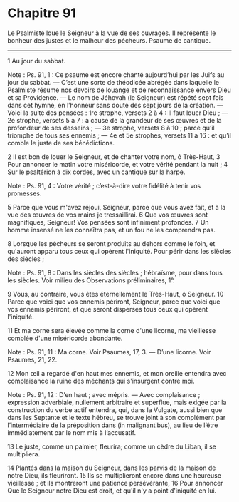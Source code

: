 # Chapitre 91

Le Psalmiste loue le Seigneur à la vue de ses ouvrages.
Il représente le bonheur des justes et le malheur des pécheurs.
Psaume de cantique.

***

1 Au jour du sabbat.

<span class="bible-note">Note : </span> Ps. 91, 1 : Ce psaume est encore chanté aujourd’hui par les Juifs au jour du sabbat. ― C’est une sorte de théodicée abrégée dans laquelle le Psalmiste résume nos devoirs de louange et de reconnaissance envers Dieu et sa Providence. ― Le nom de Jéhovah (le Seigneur) est répété sept fois dans cet hymne, en l’honneur sans doute des sept jours de la création. ― Voici la suite des pensées : 1re strophe, versets 2 à 4 : Il faut louer Dieu ; ― 2e strophe, versets 5 à 7 : à cause de la grandeur de ses œuvres et de la profondeur de ses desseins ; ― 3e strophe, versets 8 à 10 ; parce qu’il triomphe de tous ses ennemis ; ― 4e et 5e strophes, versets 11 à 16 : et qu’il comble le juste de ses bénédictions.


2 Il est bon de louer le Seigneur, et de chanter votre nom, ô Très-Haut, 3 Pour annoncer le matin votre miséricorde, et votre vérité pendant la nuit ; 4 Sur le psaltérion à dix cordes, avec un cantique sur la harpe.

<span class="bible-note">Note : </span> Ps. 91, 4 : Votre vérité ; c’est-à-dire votre fidélité à tenir vos promesses.


5 Parce que vous m'avez réjoui, Seigneur, parce que vous avez fait, et à la vue des œuvres de vos mains je tressaillirai. 6 Que vos œuvres sont magnifiques, Seigneur! Vos pensées sont infiniment profondes. 7 Un homme insensé ne les connaîtra pas, et un fou ne les comprendra pas.


8 Lorsque les pécheurs se seront produits au dehors comme le foin, et qu'auront apparu tous ceux qui opèrent l'iniquité. Pour périr dans les siècles des siècles ;

<span class="bible-note">Note : </span> Ps. 91, 8 : Dans les siècles des siècles ; hébraïsme, pour dans tous les siècles. Voir milieu des Observations préliminaires, 1°.

9 Vous, au contraire, vous êtes éternellement le Très-Haut, ô Seigneur. 10 Parce que voici que vos ennemis périront, Seigneur, parce que voici que vos ennemis périront, et que seront dispersés tous ceux qui opèrent l'iniquité.


11 Et ma corne sera élevée comme la corne d'une licorne, ma vieillesse comblée d'une miséricorde abondante.

<span class="bible-note">Note : </span> Ps. 91, 11 : Ma corne. Voir Psaumes, 17, 3. ― D’une licorne. Voir Psaumes, 21, 22.

12 Mon œil a regardé d'en haut mes ennemis, et mon oreille entendra avec complaisance la ruine des méchants qui s'insurgent contre moi.

<span class="bible-note">Note : </span> Ps. 91, 12 : D’en haut ; avec mépris. ― Avec complaisance ; expression adverbiale, nullement arbitraire et superflue, mais exigée par la construction du verbe actif entendra, qui, dans la Vulgate, aussi bien que dans les Septante et le texte hébreu, se trouve joint à son complément par l’intermédiaire de la préposition dans (in malignantibus), au lieu de l’être immédiatement par le nom mis à l’accusatif.

13 Le juste, comme un palmier, fleurira; comme un cèdre du Liban, il se multipliera.


14 Plantés dans la maison du Seigneur, dans les parvis de la maison de notre Dieu, ils fleuriront. 15 Ils se multiplieront encore dans une heureuse vieillesse ; et ils montreront une patience persévérante, 16 Pour annoncer Que le Seigneur notre Dieu est droit, et qu'il n'y a point d'iniquité en lui.

